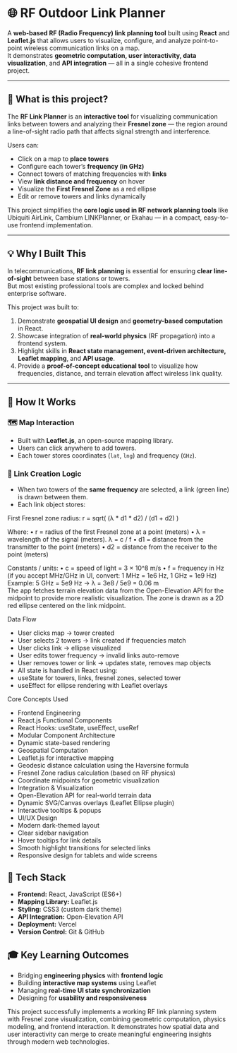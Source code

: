 # 🌐 RF Outdoor Link Planner

A **web-based RF (Radio Frequency) link planning tool** built using **React** and **Leaflet.js** that allows users to visualize, configure, and analyze point-to-point wireless communication links on a map.  
It demonstrates **geometric computation, user interactivity, data visualization**, and **API integration** — all in a single cohesive frontend project.

---

## 🧭 What is this project?

The **RF Link Planner** is an **interactive tool** for visualizing communication links between towers and analyzing their **Fresnel zone** — the region around a line-of-sight radio path that affects signal strength and interference.

Users can:
- Click on a map to **place towers**
- Configure each tower’s **frequency (in GHz)**
- Connect towers of matching frequencies with **links**
- View **link distance and frequency** on hover
- Visualize the **First Fresnel Zone** as a red ellipse
- Edit or remove towers and links dynamically

This project simplifies the **core logic used in RF network planning tools** like Ubiquiti AirLink, Cambium LINKPlanner, or Ekahau — in a compact, easy-to-use frontend implementation.

---

## 💡 Why I Built This

In telecommunications, **RF link planning** is essential for ensuring **clear line-of-sight** between base stations or towers.  
But most existing professional tools are complex and locked behind enterprise software.

This project was built to:
1. Demonstrate **geospatial UI design** and **geometry-based computation** in React.
2. Showcase integration of **real-world physics** (RF propagation) into a frontend system.
3. Highlight skills in **React state management, event-driven architecture, Leaflet mapping**, and **API usage**.
4. Provide a **proof-of-concept educational tool** to visualize how frequencies, distance, and terrain elevation affect wireless link quality.

---

## 🧩 How It Works

### 🗺️ Map Interaction
- Built with **Leaflet.js**, an open-source mapping library.
- Users can click anywhere to add towers.
- Each tower stores coordinates (`lat`, `lng`) and frequency (`GHz`).

### 🔗 Link Creation Logic
- When two towers of the **same frequency** are selected, a link (green line) is drawn between them.
- Each link object stores:

First Fresnel zone radius:
r = sqrt( (λ * d1 * d2) / (d1 + d2) )

Where:
  • r  = radius of the first Fresnel zone at a point (meters)
  • λ  = wavelength of the signal (meters). λ = c / f
  • d1 = distance from the transmitter to the point (meters)
  • d2 = distance from the receiver to the point (meters)

Constants / units:
  • c = speed of light = 3 × 10^8 m/s
  • f = frequency in Hz (if you accept MHz/GHz in UI, convert: 1 MHz = 1e6 Hz, 1 GHz = 1e9 Hz)
      Example: 5 GHz = 5e9 Hz → λ = 3e8 / 5e9 = 0.06 m
​	
The app fetches terrain elevation data from the Open-Elevation API for the midpoint to provide more realistic visualization.
The zone is drawn as a 2D red ellipse centered on the link midpoint.

Data Flow

- User clicks map → tower created
- User selects 2 towers → link created if frequencies match
- User clicks link → ellipse visualized
- User edits tower frequency → invalid links auto-remove
- User removes tower or link → updates state, removes map objects
- All state is handled in React using:
- useState for towers, links, fresnel zones, selected tower
- useEffect for ellipse rendering with Leaflet overlays

Core Concepts Used

- Frontend Engineering
- React.js Functional Components
- React Hooks: useState, useEffect, useRef
- Modular Component Architecture
- Dynamic state-based rendering
- Geospatial Computation
- Leaflet.js for interactive mapping
- Geodesic distance calculation using the Haversine formula
- Fresnel Zone radius calculation (based on RF physics)
- Coordinate midpoints for geometric visualization
- Integration & Visualization
- Open-Elevation API for real-world terrain data
- Dynamic SVG/Canvas overlays (Leaflet Ellipse plugin)
- Interactive tooltips & popups
- UI/UX Design
- Modern dark-themed layout
- Clear sidebar navigation
- Hover tooltips for link details
- Smooth highlight transitions for selected links
- Responsive design for tablets and wide screens

## 🧱 Tech Stack

- **Frontend:** React, JavaScript (ES6+)
- **Mapping Library:** Leaflet.js
- **Styling:** CSS3 (custom dark theme)
- **API Integration:** Open-Elevation API
- **Deployment:** Vercel
- **Version Control:** Git & GitHub

## 🎓 Key Learning Outcomes

- Bridging **engineering physics** with **frontend logic**
- Building **interactive map systems** using Leaflet
- Managing **real-time UI state synchronization**
- Designing for **usability and responsiveness**

This project successfully implements a working RF link planning system with Fresnel zone visualization, combining geometric computation, physics modeling, and frontend interaction. It demonstrates how spatial data and user interactivity can merge to create meaningful engineering insights through modern web technologies.
